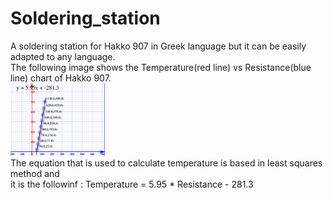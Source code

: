 # Soldering_station
A soldering station for Hakko 907 in Greek language but it can be easily adapted to any language.\
The following image shows the Temperature(red line) vs Resistance(blue line) chart of Hakko 907.\
<img src="temp_res.png" width="30%"> \
The equation that is used to calculate temperature is based in least squares method and \
it is the followinf : Temperature = 5.95 * Resistance - 281.3
